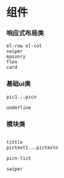 # 组件
### 响应式布局类

```
el-row el-col
swiper
masonry
flex
card
```

### 基础ui类
```
pic1...picn

underline

```

### 模块类

```

tittle
pictext1...pictextn

picn-list

swiper

```



